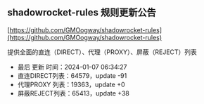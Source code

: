 ## shadowrocket-rules 规则更新公告

[https://github.com/GMOogway/shadowrocket-rules](https://github.com/GMOogway/shadowrocket-rules)

提供全面的直连（DIRECT）、代理（PROXY）、屏蔽（REJECT）列表
- 最后 更新 时间：2024-01-07 06:34:27
- 直连DIRECT列表：64579，update -91
- 代理PROXY 列表：19363，update +0
- 屏蔽REJECT列表：65413，update +38